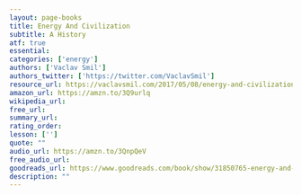 ```yaml
---
layout: page-books
title: Energy And Civilization
subtitle: A History
atf: true
essential: 
categories: ['energy']
authors: ['Vaclav Smil']
authors_twitter: ['https://twitter.com/VaclavSmil']
resource_url: https://vaclavsmil.com/2017/05/08/energy-and-civilization-a-history/
amazon_url: https://amzn.to/3Q9urlq
wikipedia_url: 
free_url: 
summary_url: 
rating_order: 
lesson: ['']
quote: ""
audio_url: https://amzn.to/3QnpQeV
free_audio_url: 
goodreads_url: https://www.goodreads.com/book/show/31850765-energy-and-civilization
description: ""
---
```

